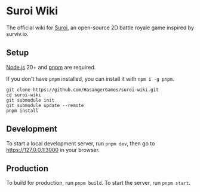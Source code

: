 # Suroi Wiki

The official wiki for [Suroi](https://suroi.io), an open-source 2D battle royale game inspired by surviv.io.

## Setup
[Node.js](https://nodejs.org/en) 20+ and [pnpm](https://pnpm.io) are required.

If you don't have `pnpm` installed, you can install it with `npm i -g pnpm`.

```shell
git clone https://github.com/HasangerGames/suroi-wiki.git
cd suroi-wiki
git submodule init
git submodule update --remote
pnpm install
```

## Development
To start a local development server, run `pnpm dev`, then go to https://127.0.0.1:3000 in your browser.

## Production
To build for production, run `pnpm build`. To start the server, run `pnpm start`.
